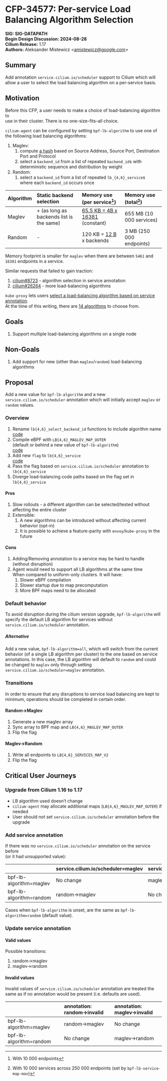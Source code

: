 # CFP-34577: Per-service Load Balancing Algorithm Selection

**SIG: SIG-DATAPATH**  
**Begin Design Discussion: 2024-08-28**  
**Cilium Release:** 1.17  
**Authors:** Aleksander Mistewicz \<amistewicz@google.com\>

## Summary

Add annotation `service.cilium.io/scheduler` support to Cilium which will allow a user to select the load balancing algorithm on a per-service basis.

## Motivation

Before this CFP, a user needs to make a choice of load-balancing algorithm to  
use in their cluster. There is no one-size-fits-all choice.

`cilium-agent` can be configured by setting `bpf-lb-algorithm` to use one of the following load balancing algorithms:

1. Maglev:  
   1. compute [a hash](https://github.com/cilium/cilium/blob/v1.16.0-rc.2/bpf/lib/hash.h\#L9-L17) based on Source Address, Source Port, Destination Port and Protocol  
   2. select a `backend_id` from a list of repeated `backend_id`s with deterministic sequence and distribution by weight  
2. Random:  
   1. select a `backend_id` from a list of repeated `lb_{4,6}_service`s  
      where each `backend_id` occurs once

| Algorithm | Static backend selection | Memory use (per service[^1]) | Memory use (total[^2]) |
| :---- | :---- | :---- | :---- |
| Maglev | \+ (as long as backends list is the same) | [65.5 KB \= 4B x 16381](https://github.com/cilium/cilium/blob/v1.16.0-rc.2/bpf/lib/lb.h\#L168) (constant) | 655 MB (10 000 services) |
| Random | \- | 120 KB \= [12 B](https://github.com/cilium/cilium/blob/v1.16.0-rc.2/bpf/lib/common.h\#L1053-L1067) x backends | 3 MB (250 000 endpoints) |

Memory footprint is smaller for `maglev` when there are between `5461` and `16381` endpoints in a service.

Similar requests that failed to gain traction:

1. [cilium\#8723](https://github.com/cilium/cilium/issues/8723) \- algorithm selection in service annotation  
2. [cilium\#26264](https://github.com/cilium/cilium/issues/26264) \- more load-balancing algorithms

`kube-proxy` lets users [select a load-balancing algorithm based on service annotation](https://github.com/cloudnativelabs/kube-router/blob/v2.1.3/docs/user-guide.md\#load-balancing-scheduling-algorithms).  
At the time of this writing, there are [14 algorithms](https://keepalived-pqa.readthedocs.io/en/latest/scheduling\_algorithms.html) to choose from.

## Goals

1. Support multiple load-balancing algorithms on a single node

## Non-Goals

1. Add support for new (other than `maglev`/`random`) load-balancing algorithms

## Proposal

Add a new value for `bpf-lb-algorithm` and a new `service.cilium.io/scheduler` annotation which will initially accept `maglev` or `random` values.

### Overview

1. Rename `lb{4,6}_select_backend_id` functions to include algorithm name  
   [code](https://github.com/cilium/cilium/blob/v1.16.0/bpf/lib/lb.h\#L1310-L1332)  
2. Compile eBPF with `LB{4,6}_MAGLEV_MAP_OUTER`  
   (default or behind a new value of `bpf-lb-algorithm`)  
   [code](https://github.com/cilium/cilium/blob/v1.16.0/bpf/lib/lb.h\#L78-L94)  
3. Add new `flag` to `lb{4,6}_service`  
   [code](https://github.com/cilium/cilium/blob/v1.16.0/bpf/lib/common.h\#L1064-L1065)  
4. Pass the flag based on `service.cilium.io/scheduler` annotation to `lb{4,6}_service`  
5. Diverge load-balancing code paths based on the flag set in `lb{4,6}_service`

#### Pros

1. Slow rollouts \- a different algorithm can be selected/tested without affecting the entire cluster  
2. Extensible:  
   1. A new algorithms can be introduced without affecting current behavior (opt-in)  
   2. It is possible to achieve a feature-parity with `envoy`/`kube-proxy` in the future

#### Cons

1. Adding/Removing annotation to a service may be hard to handle (without disruption)  
2. Agent would need to support all LB algorithms at the same time  
   When compared to uniform-only clusters. It will have:  
   1. Slower eBPF compilation  
   2. Slower startup due to map precomputation  
   3. More BPF maps need to be allocated

### Default behavior

To avoid disruption during the cilium version upgrade, `bpf-lb-algorithm` will specify the default LB algorithm for services without `service.cilium.io/scheduler` annotation.

##### Alternative

Add a new value, `bpf-lb-algorithm=all`, which will switch from the current behavior (of a single LB algorithm per cluster) to the one based on service annotations. In this case, the LB algorithm will default to `random` and could be changed to `maglev` only through setting `service.cilium.io/scheduler=maglev` annotation.

### Transitions

In order to ensure that any disruptions to service load balancing are kept to minimum, operations should be completed in certain order.

#### Random-\>Maglev

1. Generate a new maglev array  
2. Sync array to BPF map and `LB{4,6}_MAGLEV_MAP_OUTER`  
3. Flip the flag

#### Maglev-\>Random

1. Write all endpoints to `LB{4,6}_SERVICES_MAP_V2`  
2. Flip the flag

## Critical User Journeys

### Upgrade from Cilium 1.16 to 1.17

* LB algorithm used doesn’t change  
* `cilium-agent` may allocate additional maps (`LB{4,6}_MAGLEV_MAP_OUTER`) if needed  
* User should not set `service.cilium.io/scheduler` annotation before the upgrade

### Add service annotation

If there was no `service.cilium.io/scheduler` annotation on the service before  
(or it had unsupported value):

|  | service.cilium.io/scheduler=maglev | service.cilium.io/scheduler=random | service.cilium.io/scheduler=invalid |
| :---- | :---- | :---- | :---- |
| bpf-lb-algorithm=maglev | No change | maglev-\>random | No change |
| bpf-lb-algorithm=random | random-\>maglev | No change | No change |

Cases when `bpf-lb-algorithm` is unset, are the same as `bpf-lb-algorithm=random` (default value).

### Update service annotation

#### Valid values

Possible transitions:

1. random-\>maglev  
2. maglev-\>random

#### Invalid values

Invalid values of `service.cilium.io/scheduler` annotation are treated the same as if no annotation would be present (i.e. defaults are used).

|  | annotation: random-\>invalid | annotation: maglev-\>invalid |
| :---- | :---- | :---- |
| bpf-lb-algorithm=maglev | random-\>maglev | No change |
| bpf-lb-algorithm=random | No change | maglev-\>random |

[^1]:  With 10 000 endpoints

[^2]:  With 10 000 services across 250 000 endpoints (set by `bpf-lb-service-map-max`)